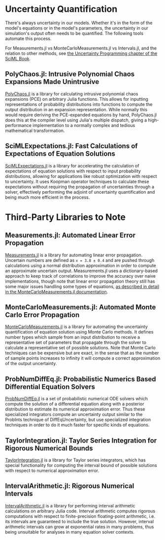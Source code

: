 # Uncertainty Quantification

There's always uncertainty in our models. Whether it's in the form of the model's equations
or in the model's parameters, the uncertainty in our simulation's output often needs to be
quantified. The following tools automate this process.

For Measurements.jl vs MonteCarloMeasurements.jl vs Intervals.jl, and the relation to other
methods, see [the Uncertainty Programming chapter of the SciML Book](https://book.sciml.ai/notes/19-Uncertainty_Programming-Generalized_Uncertainty_Quantification/).

## PolyChaos.jl: Intrusive Polynomial Chaos Expansions Made Unintrusive

[PolyChaos.jl](https://github.com/SciML/PolyChaos.jl) is a library for calculating
intrusive polynomial chaos expansions (PCE) on arbitrary Julia functions. This allows
for inputting representations of probability distributions into functions to compute
the output distribution in an expansion representation. While normally this would require
deriving the PCE-expanded equations by hand, PolyChaos.jl does this at the compiler level
using Julia's multiple dispatch, giving a high-performance implementation to a normally
complex and tedious mathematical transformation.

## SciMLExpectations.jl: Fast Calculations of Expectations of Equation Solutions

[SciMLExpectations.jl](https://github.com/SciML/SciMLExpectations.jl) is a library for
accelerating the calculation of expectations of equation solutions with respect to
input probability distributions, allowing for applications like robust optimization
with respect to uncertainty. It uses Koopman operator techniques to calculate these
expectations without requiring the propagation of uncertainties through a solver,
effectively performing the adjoint of uncertainty quantification and being much more
efficient in the process.

# Third-Party Libraries to Note

## Measurements.jl: Automated Linear Error Propagation

[Measurements.jl](https://github.com/JuliaPhysics/Measurements.jl) is a library for
automating linear error propagation. Uncertain numbers are defined as `x = 3.8 ± 0.4`
and are pushed through calculations using a normal distribution approximation in order
to compute an approximate uncertain output. Measurements.jl uses a dictionary-based
approach to keep track of correlations to improve the accuracy over naive implementations,
though note that linear error propagation theory still has some major issues handling
some types of equations,
[as described in detail in the MonteCarloMeasurements.jl documentation](https://baggepinnen.github.io/MonteCarloMeasurements.jl/v1.0/comparison/).

## MonteCarloMeasurements.jl: Automated Monte Carlo Error Propagation

[MonteCarloMeasurements.jl](https://github.com/baggepinnen/MonteCarloMeasurements.jl)
is a library for automating the uncertainty quantification of equation solution using
Monte Carlo methods. It defines number types which sample from an input distribution
to receive a representative set of parameters that propagate through the solver to
calculate a representative set of possible solutions. Note that Monte Carlo techniques
can be expensive but are exact, in the sense that as the number of sample points increases
to infinity it will compute a correct approximation of the output uncertainty.

## ProbNumDiffEq.jl: Probabilistic Numerics Based Differential Equation Solvers

[ProbNumDiffEq.jl](https://github.com/nathanaelbosch/ProbNumDiffEq.jl) is a set of
probabilistic numerical ODE solvers which compute the solution of a differential
equation along with a posterior distribution to estimate its numerical approximation
error. Thus these specialized integrators compute an uncertainty output similar to
the ProbInts technique of DiffEqUncertainty, but use specialized integration techniques
in order to do it much faster for specific kinds of equations.

## TaylorIntegration.jl: Taylor Series Integration for Rigorous Numerical Bounds

[TaylorIntegration.jl](https://github.com/PerezHz/TaylorIntegration.jl) is a library
for Taylor series integrators, which has special functionality for computing the
interval bound of possible solutions with respect to numerical approximation error.

## IntervalArithmetic.jl: Rigorous Numerical Intervals

[IntervalArithmetic.jl](https://github.com/JuliaIntervals/IntervalArithmetic.jl) is a
library for performing interval arithmetic calculations on arbitrary Julia code. Interval
arithmetic computes rigorous computations with respect to finite-precision floating-point
arithmetic, i.e. its intervals are guaranteed to include the true solution. However,
interval arithmetic intervals can grow at exponential rates in many problems, thus being
unsuitable for analyses in many equation solver contexts.

